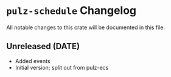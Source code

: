 # `pulz-schedule` Changelog
All notable changes to this crate will be documented in this file.

## Unreleased (DATE)

 * Added events
 * Initial version; split out from pulz-ecs
